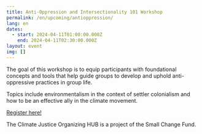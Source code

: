 ```yaml
---
title: Anti-Oppression and Intersectionality 101 Workshop
permalink: /en/upcoming/antioppression/
lang: en
dates:
  - start: 2024-04-11T01:00:00.000Z
    end: 2024-04-11T02:30:00.000Z
layout: event
img: []
---
```

The goal of this workshop is to equip participants with foundational concepts and tools that help guide groups to develop and uphold anti-oppressive practices in group life.

Topics include environmentalism in the context of settler colonialism and how to be an effective ally in the climate movement.

[R﻿egister here!](https://us02web.zoom.us/meeting/register/tZYvcumurT0tGtcwPkGeUKUhf3Rjxa56Q8aM)

T﻿he Climate Justice Organizing HUB is a project of the Small Change Fund.